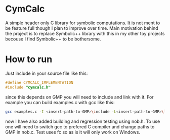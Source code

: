 # CymCalc
A simple header only C library for symbolic computations. It is not ment to be feature full though I plan to improve over time. Main motivation behind the project is to replace Symbolic++ library with this in my other toy projects becouse I find Symbolic++ to be bothersome.

# How to run
Just include in your source file like this:
```c
#define CYMCALC_IMPLEMENTATION
#include "cymcalc.h"
```

since this depends on GMP you will need to include and link with it. For example you can build examples.c with gcc like this:
```sh
gcc examples.c -I <insert-path-to-GMP>\include -L<insert-path-to-GMP>\lib -lgmp -static
```

now I have also added building and regression testing using nob.h. To use one will need to switch gcc to prefered C compiler and change paths to GMP in nob.c. Test uses fc so as is it will only work on Windows.